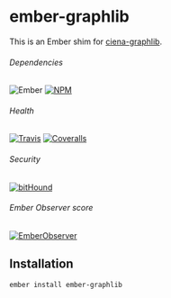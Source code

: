 # ember-graphlib

This is an Ember shim for [ciena-graphlib](https://github.com/ciena-blueplanet/graphlib).

###### Dependencies

![Ember][ember-img]
[![NPM][npm-img]][npm-url]

###### Health

[![Travis][ci-img]][ci-url]
[![Coveralls][cov-img]][cov-url]

###### Security

[![bitHound][bithound-img]][bithound-url]

###### Ember Observer score

[![EmberObserver][ember-observer-badge]][ember-observer-badge-url]

## Installation

```bash
ember install ember-graphlib
```

[bithound-img]: https://www.bithound.io/github/ciena-blueplanet/ember-graphlib/badges/score.svg "bitHound"
[bithound-url]: https://www.bithound.io/github/ciena-blueplanet/ember-graphlib

[ci-img]: https://img.shields.io/travis/ciena-blueplanet/ember-graphlib.svg "Travis CI Build Status"
[ci-url]: https://travis-ci.org/ciena-blueplanet/ember-graphlib

[cov-img]: https://img.shields.io/coveralls/ciena-blueplanet/ember-graphlib.svg "Coveralls Code Coverage"
[cov-url]: https://coveralls.io/github/ciena-blueplanet/ember-graphlib

[ember-img]: https://img.shields.io/badge/ember-1.12.2+-orange.svg "Ember 1.12.2+"

[ember-observer-badge]: http://emberobserver.com/badges/ember-graphlib.svg "Ember Observer score"
[ember-observer-badge-url]: http://emberobserver.com/addons/ember-graphlib

[npm-img]: https://img.shields.io/npm/v/ember-graphlib.svg "NPM Version"
[npm-url]: https://www.npmjs.com/package/ember-graphlib
